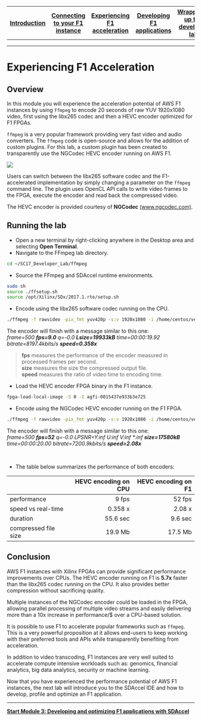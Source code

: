 
<table style="width:100%">
  <tr>
    <th width="20%"><a href="README.md">Introduction</a></th>
    <th width="20%"><a href="SETUP.md">Connecting to your F1 instance</a></th> 
    <th width="20%"><a href="FFMPEG_Lab.md">Experiencing F1 acceleration</a></th>
    <th width="20%"><a href="IDCT_Lab.md">Developing F1 applications</a></th>
    <th width="20%"><a href="WRAP_UP.md">Wrapping-up the developer lab</th>
  </tr>
</table>

---------------------------------------


# Experiencing F1 Acceleration

## Overview

In this module you will experience the acceleration potential of AWS F1 instances by using ```ffmpeg``` to encode 20 seconds of raw YUV 1920x1080 video, first using the libx265 codec and then a HEVC encoder optimized for F1 FPGAs. 

```ffmpeg``` is a very popular framework providing very fast video and audio converters. The ```ffmpeg``` code is open-source and allows for the addition of custom plugins. For this lab, a custom plugin has been created to transparently use the NGCodec HEVC encoder running on AWS F1.  

![](images/ffmpeg_lab/ffmpeg_lab.png)

Users can switch between the libx265 software codec and the F1-accelerated implementation by simply changing a parameter on the ```ffmpeg``` command line. The plugin uses OpenCL API calls to write video frames to the FPGA, execute the encoder and read back the compressed video.

The HEVC encoder is provided courtesy of **NGCodec** [(www.ngcodec.com)](www.ngcodec.com).

## Running the lab

* Open a new terminal by right-clicking anywhere in the Desktop area and selecting **Open Terminal**.
* Navigate to the FFmpeg lab directory.
```bash
cd ~/SC17_Developer_Lab/ffmpeg
```

* Source the FFmpeg and SDAccel runtime environments.
```bash
sudo sh
source ./ffsetup.sh
source /opt/Xilinx/SDx/2017.1.rte/setup.sh
```

* Encode using the libx265 software codec running on the CPU.
```bash
./ffmpeg -f rawvideo -pix_fmt yuv420p -s:v 1920x1080 -i /home/centos/vectors/crowd8_420_1920x1080_50.yuv -an -frames 1000 -c:v libx265 -preset medium -g 30 -q 40 -f hevc -y ./crowd8_420_1920x1080_50_libx265_out0_qp40.hevc
```

The encoder will finish with a message similar to this one: \
*frame=500 **fps=9.0** q=-0.0 **Lsize=19933kB** time=00:00:19.92 bitrate=8197.4kbits/s **speed=0.358x*** 

> **fps** measures the performance of the encoder measured in processed frames per second. \
**size** measures the size the compressed output file. \
**speed** measures the ratio of video time to encoding time.
 
* Load the HEVC encoder FPGA binary in the F1 instance. 
```bash
fpga-load-local-image -S 0 -I agfi-0015437e933b3e725
```

* Encode using the NGCodec HEVC encoder running on the F1 FPGA.
```bash
./ffmpeg -f rawvideo -pix_fmt yuv420p -s:v 1920x1080 -i /home/centos/vectors/crowd8_420_1920x1080_50.yuv -an -frames 1000 -c:v xlnx_hevc_enc -psnr -g 30 -global_quality 40 -f hevc -y ./crowd8_420_1920x1080_50_NGcodec_out0_g30_gq40.hevc 
```

The encoder will finish with a message similar to this one: \
*frame=500 **fps=52** q=-0.0 LPSNR=Y:inf U:inf V:inf \*:inf **size=17580kB** time=00:00:20.00 bitrate=7200.9kbits/s **speed=2.08x*** 

<br>

* The table below summarizes the performance of both encoders:

|                           | HEVC encoding on CPU | HEVC encoding on F1  |
| :------------------------ |-------------:| -------:|
| performance               | 9 fps        | 52 fps  |
| speed vs real-time        | 0.358 x      | 2.08 x  |
| duration                  | 55.6 sec     | 9.6 sec |
| compressed file size      | 19.9 Mb      | 17.5 Mb |



## Conclusion

AWS F1 instances with Xilinx FPGAs can provide significant performance improvements over CPUs. The HEVC encoder running on F1 is **5.7x** faster than the libx265 codec running on the CPU. It also provides better compression without sacrificing quality.

Multiple instances of the NGCodec encoder could be loaded in the FPGA, allowing parallel processing of multiple video streams and easily delivering more than a 10x increase in performance/$ over a CPU-based solution. 

It is possible to use F1 to accelerate popular frameworks such as ```ffmpeg```. This is a very powerful proposition at it allows end-users to keep working with their preferred tools and APIs while transparently benefiting from acceleration.

In addition to video transcoding, F1 instances are very well suited to accelerate compute intensive workloads such as: genomics, financial analytics, big data analytics, security or machine learning.

Now that you have experienced the performance potential of AWS F1 instances, the next lab will introduce you to the SDAccel IDE and how to develop, profile and optimize an F1 application.

---------------------------------------
[**Start Module 3: Developing and optimizing F1 applications with SDAccel**](IDCT_Lab.md)
